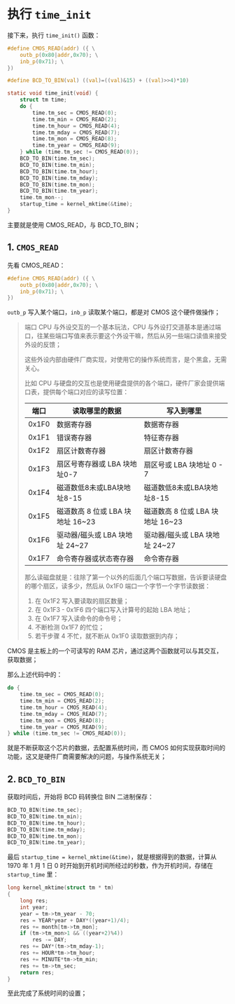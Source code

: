 # 执行 `time_init`

接下来，执行 `time_init()` 函数：

````c
#define CMOS_READ(addr) ({ \
    outb_p(0x80|addr,0x70); \
    inb_p(0x71); \
})

#define BCD_TO_BIN(val) ((val)=((val)&15) + ((val)>>4)*10)

static void time_init(void) {
    struct tm time;
    do {
        time.tm_sec = CMOS_READ(0);
        time.tm_min = CMOS_READ(2);
        time.tm_hour = CMOS_READ(4);
        time.tm_mday = CMOS_READ(7);
        time.tm_mon = CMOS_READ(8);
        time.tm_year = CMOS_READ(9);
    } while (time.tm_sec != CMOS_READ(0));
    BCD_TO_BIN(time.tm_sec);
    BCD_TO_BIN(time.tm_min);
    BCD_TO_BIN(time.tm_hour);
    BCD_TO_BIN(time.tm_mday);
    BCD_TO_BIN(time.tm_mon);
    BCD_TO_BIN(time.tm_year);
    time.tm_mon--;
    startup_time = kernel_mktime(&time);
}
````

主要就是使用 CMOS_READ，与 BCD_TO_BIN；



## 1. `CMOS_READ`

先看 CMOS_READ：

````c
#define CMOS_READ(addr) ({ \
    outb_p(0x80|addr,0x70); \
    inb_p(0x71); \
})
````

`outb_p` 写入某个端口，`inb_p` 读取某个端口，都是对 CMOS 这个硬件做操作；

> 端口 CPU 与外设交互的一个基本玩法，CPU 与外设打交道基本是通过端口，往某些端口写值来表示要这个外设干嘛，然后从另一些端口读值来接受外设的反馈；
>
> 这些外设内部由硬件厂商实现，对使用它的操作系统而言，是个黑盒，无需关心。
>
> 比如 CPU 与硬盘的交互也是使用硬盘提供的各个端口，硬件厂家会提供端口表，提供每个端口对应的读写位置：
>
> | 端口  | 读取哪里的数据                   | 写入到哪里                       |
> | ----- | -------------------------------- | -------------------------------- |
> | 0x1F0 | 数据寄存器                       | 数据寄存器                       |
> | 0x1F1 | 错误寄存器                       | 特征寄存器                       |
> | 0x1F2 | 扇区计数寄存器                   | 扇区计数寄存器                   |
> | 0x1F3 | 扇区号寄存器或 LBA 块地址0-7     | 扇区号或 LBA 块地址 0 - 7        |
> | 0x1F4 | 磁道数低8未或LBA块地址8-15       | 磁道数低8未或LBA块地址8-15       |
> | 0x1F5 | 磁道数高 8 位或 LBA 块地址 16~23 | 磁道数高 8 位或 LBA 块地址 16~23 |
> | 0x1F6 | 驱动器/磁头或 LBA 块地址 24~27   | 驱动器/磁头或 LBA 块地址 24~27   |
> | 0x1F7 | 命令寄存器或状态寄存器           | 命令寄存器                       |
>
> 那么读磁盘就是：往除了第一个以外的后面几个端口写数据，告诉要读硬盘的哪个扇区，读多少，然后从 0x1F0 端口一个字节一个字节读数据：
>
> 1. 在 0x1F2 写入要读取的扇区数量；
> 2. 在 0x1F3 - 0x1F6 四个端口写入计算号的起始 LBA 地址；
> 3. 在 0x1F7 写入读命令的命令号；
> 4. 不断检测 0x1F7 的忙位；
> 5. 若干步骤 4 不忙，就不断从 0x1F0 读取数据到内存；

CMOS 是主板上的一个可读写的 RAM 芯片，通过这两个函数就可以与其交互，获取数据；

那么上述代码中的：

````c
do {
    time.tm_sec = CMOS_READ(0);
    time.tm_min = CMOS_READ(2);
    time.tm_hour = CMOS_READ(4);
    time.tm_mday = CMOS_READ(7);
    time.tm_mon = CMOS_READ(8);
    time.tm_year = CMOS_READ(9);
} while (time.tm_sec != CMOS_READ(0));
````

就是不断获取这个芯片的数据，去配置系统时间，而 CMOS 如何实现获取时间的功能，这又是硬件厂商需要解决的问题，与操作系统无关；



## 2. `BCD_TO_BIN`

获取时间后，开始将 BCD 码转换位 BIN 二进制保存：

````c
BCD_TO_BIN(time.tm_sec);
BCD_TO_BIN(time.tm_min);
BCD_TO_BIN(time.tm_hour);
BCD_TO_BIN(time.tm_mday);
BCD_TO_BIN(time.tm_mon);
BCD_TO_BIN(time.tm_year);
````

最后 `startup_time = kernel_mktime(&time)`，就是根据得到的数据，计算从  1970 年 1 月 1 日 0 时开始到开机时间所经过的秒数，作为开机时间，存储在 `startup_time` 里：

````c
long kernel_mktime(struct tm * tm)
{
    long res;
    int year;
    year = tm->tm_year - 70;
    res = YEAR*year + DAY*((year+1)/4);
    res += month[tm->tm_mon];
    if (tm->tm_mon>1 && ((year+2)%4))
        res -= DAY;
    res += DAY*(tm->tm_mday-1);
    res += HOUR*tm->tm_hour;
    res += MINUTE*tm->tm_min;
    res += tm->tm_sec;
    return res;
}
````

至此完成了系统时间的设置；

